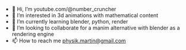 - 👋 Hi, I’m youtube.com/@number_cruncher
- 👀 I’m interested in 3d animations with mathematical content
- 🌱 I’m currently learning blender, python, render
- 💞️ I’m looking to collaborate for a manim alternative with blender as a rendering engine
- 📫 How to reach me physik.martin@gmail.com

<!---
mathelehrer/mathelehrer is a ✨ special ✨ repository because its `README.md` (this file) appears on your GitHub profile.
You can click the Preview link to take a look at your changes.
--->
